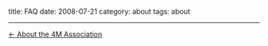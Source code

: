 title:  FAQ
date: 2008-07-21
category: about
tags: about

---
[&larr; About the 4M Association](/about.html)